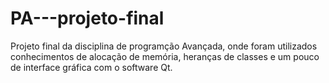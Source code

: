 # PA---projeto-final

Projeto final da disciplina de programção Avançada, onde foram utilizados conhecimentos de alocação de memória, heranças de classes e um pouco de interface gráfica com o software Qt.
